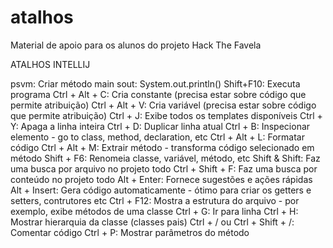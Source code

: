 # atalhos
Material de apoio para os alunos do projeto Hack The Favela

ATALHOS INTELLIJ

psvm: Criar método main
sout: System.out.println()
Shift+F10: Executa programa
Ctrl + Alt + C: Cria constante (precisa estar sobre código que permite atribuição)
Ctrl + Alt + V: Cria variável (precisa estar sobre código que permite atribuição)
Ctrl + J: Exibe todos os templates disponíveis
Ctrl + Y: Apaga a linha inteira
Ctrl + D: Duplicar linha atual
Ctrl + B: Inspecionar elemento - go to class, method, declaration, etc
Ctrl + Alt + L: Formatar código
Ctrl + Alt + M: Extrair método - transforma código selecionado em método
Shift + F6: Renomeia classe, variável, método, etc
Shift & Shift: Faz uma busca por arquivo no projeto todo
Ctrl + Shift + F: Faz uma busca por conteúdo no projeto todo
Alt + Enter: Fornece sugestões e ações rápidas
Alt + Insert: Gera código automaticamente - ótimo para criar os getters e setters, contrutores etc
Ctrl + F12: Mostra a estrutura do arquivo - por exemplo, exibe métodos de uma classe
Ctrl + G: Ir para linha
Ctrl + H: Mostrar hierarquia da classe (classes pais)
Ctrl + / ou Ctrl + Shift + /: Comentar código
Ctrl + P: Mostrar parâmetros do método
